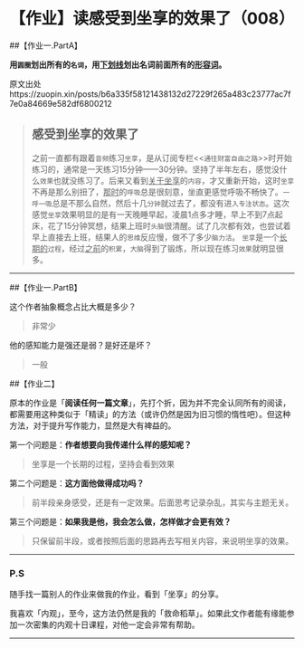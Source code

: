 # 【作业】读感受到坐享的效果了（008）

##【作业一.PartA】

**用`圆圈`划出所有的`名词`，用<u>下划线</u>划出名词前面所有的<u>形容词</u>。**

原文出处https://zuopin.xin/posts/b6a335f58121438132d27229f265a483c23777ac7f7e0a84669e582df6800212

> ## 感受到坐享的效果了
>
> 之前一直都有跟着`音频`练习`坐享`，是从订阅专栏<<`通往财富自由之路`>>时开始练习的，通常是一天练习15分钟——30分钟。坚持了半年左右，感觉没什么`效果`也就没练习了。后来又看到<u>关于坐享</u>的`内容`，才又重新开始，这时`坐享`不再是那么别扭了，<u>那时</u>的`呼吸`总是很刻意，坐直更感觉呼吸不畅快了。`一呼一吸`总是不那么自然，然后十几`分钟`就过去了，都没有进`入专注状态`。这次感觉`坐享`效果明显的是有一天晚睡早起，凌晨1点多才睡，早上不到7点起床，花了15分钟冥想，结果上班时`头脑`很清醒。试了几次都有效，也尝试着早上直接去上班，结果人的`思维`反应慢，做不了多少`脑力活`。 `坐享`是一个<u>长期的</u>`过程`，经过<u>之前</u>的`积累`，`大脑`得到了锻炼，所以现在练习`效果`就明显很多。

----

##【作业一.PartB】

这个作者抽象概念占比大概是多少？

> 非常少

他的感知能力是强还是弱？是好还是坏？

> 一般

##【作业二】

原本的作业是「**阅读任何一篇文章**」，先打个折，因为并不完全认同所有的阅读，都需要用这种类似于「精读」的方法（或许仍然是因为旧习惯的惰性吧）。但这种方法，对于提升写作能力，显然是大有裨益的。

第一个问题是：**作者想要向我传递什么样的感知呢？**

> 坐享是一个长期的过程，坚持会看到效果

第二个问题是：**这方面他做得成功吗？**

> 前半段亲身感受，还是有一定效果。后面思考记录杂乱，其实与主题无关。

第三个问题是：**如果我是他，我会怎么做，怎样做才会更有效？**

> 只保留前半段，或者按照后面的思路再去写相关内容，来说明坐享的效果。

----

### P.S

随手找一篇别人的作业来做我的作业，看到「坐享」的分享。

我喜欢「内观」，至今，这方法仍然是我的「救命稻草」。如果此文作者能有缘能参加一次密集的内观十日课程，对他一定会非常有帮助。

----

